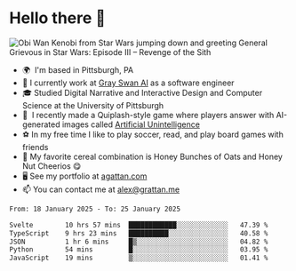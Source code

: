 <!--
**GameDog9988/GameDog9988** is a ✨ _special_ ✨ repository because its `README.md` (this file) appears on your GitHub profile.

Here are some ideas to get you started:

- 🔭 I’m currently working on ...
- 🌱 I’m currently learning ...
- 👯 I’m looking to collaborate on ...
- 🤔 I’m looking for help with ...
- 💬 Ask me about ...
- 📫 How to reach me: ...
- 😄 Pronouns: ...
- ⚡ Fun fact: ...
-->



Hello there 👋
==================================

![Obi Wan Kenobi from Star Wars jumping down and greeting General Grievous in Star Wars: Episode III – Revenge of the Sith](https://github.com/agrattan0820/agrattan0820/assets/51346343/689e56eb-29be-46a5-a079-28ea727b5f7e)


- 🌍  I'm based in Pittsburgh, PA
- 🦢  I currently work at [Gray Swan AI](https://www.grayswan.ai) as a software engineer
- 🎓  Studied Digital Narrative and Interactive Design and Computer Science at the University of Pittsburgh
- 👾  I recently made a Quiplash-style game where players answer with AI-generated images called [Artificial Unintelligence](https://github.com/agrattan0820/artificial-unintelligence)
- ⚽  In my free time I like to play soccer, read, and play board games with friends
- 🥣  My favorite cereal combination is Honey Bunches of Oats and Honey Nut Cheerios 😋
- 🖥️  See my portfolio at [agattan.com](http://agrattan.com/)
- 📫  You can contact me at [alex@grattan.me](mailto:alex@grattan.me)

<!--START_SECTION:waka-->

```txt
From: 18 January 2025 - To: 25 January 2025

Svelte        10 hrs 57 mins  ████████████░░░░░░░░░░░░░   47.39 %
TypeScript    9 hrs 23 mins   ██████████░░░░░░░░░░░░░░░   40.58 %
JSON          1 hr 6 mins     █▒░░░░░░░░░░░░░░░░░░░░░░░   04.82 %
Python        54 mins         █░░░░░░░░░░░░░░░░░░░░░░░░   03.95 %
JavaScript    19 mins         ▒░░░░░░░░░░░░░░░░░░░░░░░░   01.41 %
```

<!--END_SECTION:waka-->
